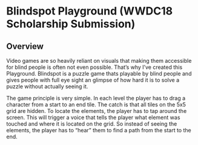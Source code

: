# Blindspot Playground (WWDC18 Scholarship Submission)
## Overview

Video games are so heavily reliant on visuals that making them accessible for blind people is often not even possible. That’s why I’ve created this Playground. Blindspot is a puzzle game thats playable by blind people and gives people with full eye sight an glimpse of how hard it is to solve a puzzle without actually seeing it. 

The game principle is very simple. In each level the player has to drag a character from a start to an end tile. The catch is that all tiles on the 5x5 grid are hidden. To locate the elements, the player has to tap around the screen. This will trigger a voice that tells the player what element was touched and where it is located on the grid. So instead of seeing the elements, the player has to “hear” them to find a path from the start to the end.
